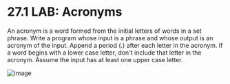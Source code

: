# 27.1 LAB: Acronyms

An acronym is a word formed from the initial letters of words in a set phrase. Write a program whose input is a phrase and whose output is an acronym of the input. Append a period (.) after each letter in the acronym. If a word begins with a lower case letter, don't include that letter in the acronym. Assume the input has at least one upper case letter.

![image](https://github.com/PonguTracer/Acronyms/assets/67764701/1a7f2021-24d2-4b1b-8404-fafca1920475)
